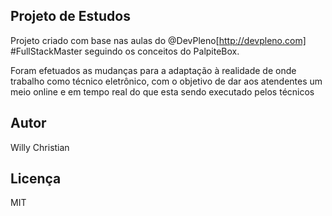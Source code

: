 ## Projeto de Estudos

Projeto criado com base nas aulas do @DevPleno[http://devpleno.com] #FullStackMaster seguindo os conceitos do PalpiteBox.

Foram efetuados as mudanças para a adaptação à realidade de onde trabalho como técnico eletrônico, com o objetivo de dar aos atendentes um meio online e em tempo real do que esta sendo executado pelos técnicos

## Autor
Willy Christian

## Licença
MIT
